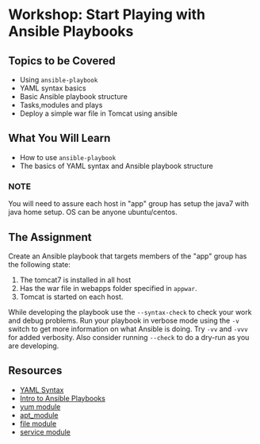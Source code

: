 # Workshop: Start Playing with Ansible Playbooks

## Topics to be Covered

* Using `ansible-playbook`
* YAML syntax basics
* Basic Ansible playbook structure
* Tasks,modules and plays
* Deploy a simple war file in Tomcat using ansible

## What You Will Learn

* How to use `ansible-playbook`
* The basics of YAML syntax and Ansible playbook structure

### NOTE

You will need to assure each host in "app" group has setup the java7 with java home setup. OS can be anyone ubuntu/centos.

## The Assignment

Create an Ansible playbook that targets members of the "app" group has the following state:

1. The tomcat7 is installed in all host
1. Has the war file in webapps folder specified in `appwar`.
1. Tomcat is started on each host.

While developing the playbook use the `--syntax-check` to check your work and debug problems. Run your playbook in verbose mode using the `-v` switch to get more information on what Ansible is doing. Try `-vv` and `-vvv` for added verbosity. Also consider running `--check` to do a dry-run as you are developing.

## Resources

* [YAML Syntax](http://docs.ansible.com/ansible/YAMLSyntax.html)
* [Intro to Ansible Playbooks](http://docs.ansible.com/ansible/playbooks_intro.html)
* [yum module](http://docs.ansible.com/ansible/yum_module.html)
* [apt_module](http://docs.ansible.com/ansible/apt_module.html)
* [file module](http://docs.ansible.com/ansible/file_module.html)
* [service module](http://docs.ansible.com/ansible/service_module.html)
